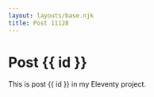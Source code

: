 ```yaml
---
layout: layouts/base.njk
title: Post 11128
---
```


# Post {{ id }}

This is post {{ id }} in my Eleventy project.
